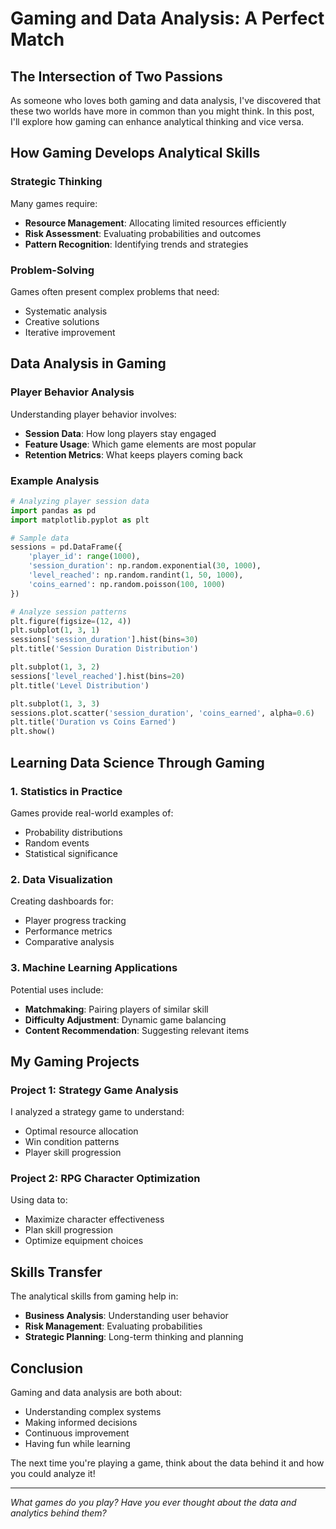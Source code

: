 # Gaming and Data Analysis: A Perfect Match

## The Intersection of Two Passions

As someone who loves both gaming and data analysis, I've discovered that these two worlds have more in common than you might think. In this post, I'll explore how gaming can enhance analytical thinking and vice versa.

## How Gaming Develops Analytical Skills

### Strategic Thinking
Many games require:
- **Resource Management**: Allocating limited resources efficiently
- **Risk Assessment**: Evaluating probabilities and outcomes
- **Pattern Recognition**: Identifying trends and strategies

### Problem-Solving
Games often present complex problems that need:
- Systematic analysis
- Creative solutions
- Iterative improvement

## Data Analysis in Gaming

### Player Behavior Analysis
Understanding player behavior involves:
- **Session Data**: How long players stay engaged
- **Feature Usage**: Which game elements are most popular
- **Retention Metrics**: What keeps players coming back

### Example Analysis
```python
# Analyzing player session data
import pandas as pd
import matplotlib.pyplot as plt

# Sample data
sessions = pd.DataFrame({
    'player_id': range(1000),
    'session_duration': np.random.exponential(30, 1000),
    'level_reached': np.random.randint(1, 50, 1000),
    'coins_earned': np.random.poisson(100, 1000)
})

# Analyze session patterns
plt.figure(figsize=(12, 4))
plt.subplot(1, 3, 1)
sessions['session_duration'].hist(bins=30)
plt.title('Session Duration Distribution')

plt.subplot(1, 3, 2)
sessions['level_reached'].hist(bins=20)
plt.title('Level Distribution')

plt.subplot(1, 3, 3)
sessions.plot.scatter('session_duration', 'coins_earned', alpha=0.6)
plt.title('Duration vs Coins Earned')
plt.show()
```

## Learning Data Science Through Gaming

### 1. **Statistics in Practice**
Games provide real-world examples of:
- Probability distributions
- Random events
- Statistical significance

### 2. **Data Visualization**
Creating dashboards for:
- Player progress tracking
- Performance metrics
- Comparative analysis

### 3. **Machine Learning Applications**
Potential uses include:
- **Matchmaking**: Pairing players of similar skill
- **Difficulty Adjustment**: Dynamic game balancing
- **Content Recommendation**: Suggesting relevant items

## My Gaming Projects

### Project 1: Strategy Game Analysis
I analyzed a strategy game to understand:
- Optimal resource allocation
- Win condition patterns
- Player skill progression

### Project 2: RPG Character Optimization
Using data to:
- Maximize character effectiveness
- Plan skill progression
- Optimize equipment choices

## Skills Transfer

The analytical skills from gaming help in:
- **Business Analysis**: Understanding user behavior
- **Risk Management**: Evaluating probabilities
- **Strategic Planning**: Long-term thinking and planning

## Conclusion

Gaming and data analysis are both about:
- Understanding complex systems
- Making informed decisions
- Continuous improvement
- Having fun while learning

The next time you're playing a game, think about the data behind it and how you could analyze it!

---

*What games do you play? Have you ever thought about the data and analytics behind them?*
